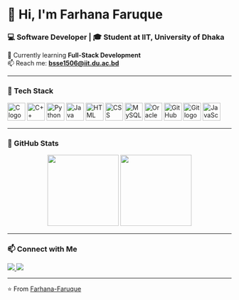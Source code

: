 # 👋 Hi, I'm Farhana Faruque  
### 💻 Software Developer | 🎓 Student at IIT, University of Dhaka  

🌱 Currently learning **Full-Stack Development**   
📫 Reach me: **bsse1506@iit.du.ac.bd**  

---

### 🧠 Tech Stack
<p align="left"> 
        <img src="https://cdn.jsdelivr.net/gh/devicons/devicon/icons/c/c-original.svg" height="40" alt="C logo" /> <img src="https://cdn.jsdelivr.net/gh/devicons/devicon/icons/cplusplus/cplusplus-original.svg" height="40" alt="C++ logo" /> <img src="https://cdn.jsdelivr.net/gh/devicons/devicon/icons/python/python-original.svg" height="40" alt="Python logo" /> <img src="https://cdn.jsdelivr.net/gh/devicons/devicon/icons/java/java-original.svg" height="40" alt="Java logo" /> <img src="https://cdn.jsdelivr.net/gh/devicons/devicon/icons/html5/html5-original.svg" height="40" alt="HTML logo" /> <img src="https://cdn.jsdelivr.net/gh/devicons/devicon/icons/css3/css3-original.svg" height="40" alt="CSS logo" /> <img src="https://cdn.jsdelivr.net/gh/devicons/devicon/icons/mysql/mysql-original.svg" height="40" alt="MySQL logo" /> <img src="https://cdn.jsdelivr.net/gh/devicons/devicon/icons/oracle/oracle-original.svg" height="40" alt="Oracle logo" /> <img src="https://cdn.jsdelivr.net/gh/devicons/devicon/icons/github/github-original.svg" height="40" alt="GitHub logo" /> <img src="https://cdn.jsdelivr.net/gh/devicons/devicon/icons/git/git-original.svg" height="40" alt="Git logo" /> <img src="https://cdn.jsdelivr.net/gh/devicons/devicon/icons/javascript/javascript-original.svg" height="40" alt="JavaScript logo" />
</p>

---

### 🧩 GitHub Stats
<p align="center">
  <img src="https://github-readme-stats.vercel.app/api?username=Farhana-Faruque&show_icons=true&theme=radical" height="160"/>
  <img src="https://github-readme-stats.vercel.app/api/top-langs/?username=Farhana-Faruque&layout=compact&theme=radical" height="160"/>
</p>

---

### 📫 Connect with Me
<p align="left">
  <a href="https://www.linkedin.com/in/farhana-faruque" target="_blank">
    <img src="https://img.shields.io/badge/LinkedIn-blue?style=for-the-badge&logo=linkedin&logoColor=white" />
  </a>
  <a href="mailto:bsse1506@iit.du.ac.bd">
    <img src="https://img.shields.io/badge/Email-D14836?style=for-the-badge&logo=gmail&logoColor=white" />
  </a>
</p>

---

⭐️ From [Farhana-Faruque](https://github.com/Farhana-Faruque)
